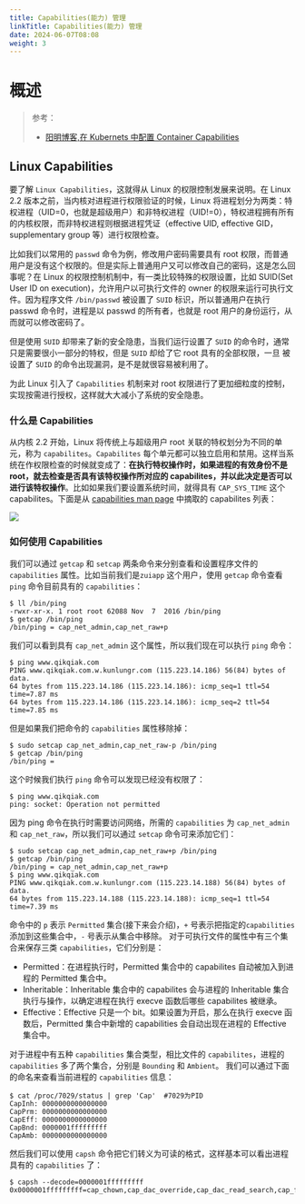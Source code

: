 ```yaml
---
title: Capabilities(能力) 管理
linkTitle: Capabilities(能力) 管理
date: 2024-06-07T08:08
weight: 3
---
```


# 概述

> 参考：
>
> - [阳明博客,在 Kubernets 中配置 Container Capabilities](https://www.qikqiak.com/post/capabilities-on-k8s/)

## Linux Capabilities

要了解 `Linux Capabilities`，这就得从 Linux 的权限控制发展来说明。在 Linux 2.2 版本之前，当内核对进程进行权限验证的时候，Linux 将进程划分为两类：特权进程（UID=0，也就是超级用户）和非特权进程（UID!=0），特权进程拥有所有的内核权限，而非特权进程则根据进程凭证（effective UID, effective GID，supplementary group 等）进行权限检查。

比如我们以常用的 `passwd` 命令为例，修改用户密码需要具有 root 权限，而普通用户是没有这个权限的。但是实际上普通用户又可以修改自己的密码，这是怎么回事呢？在 Linux 的权限控制机制中，有一类比较特殊的权限设置，比如 SUID(Set User ID on execution)，允许用户以可执行文件的 owner 的权限来运行可执行文件。因为程序文件 `/bin/passwd` 被设置了 `SUID` 标识，所以普通用户在执行 passwd 命令时，进程是以 passwd 的所有者，也就是 root 用户的身份运行，从而就可以修改密码了。

但是使用 `SUID` 却带来了新的安全隐患，当我们运行设置了 `SUID` 的命令时，通常只是需要很小一部分的特权，但是 `SUID` 却给了它 root 具有的全部权限，一旦 被设置了 `SUID` 的命令出现漏洞，是不是就很容易被利用了。

为此 Linux 引入了 `Capabilities` 机制来对 root 权限进行了更加细粒度的控制，实现按需进行授权，这样就大大减小了系统的安全隐患。

### 什么是 Capabilities

从内核 2.2 开始，Linux 将传统上与超级用户 root 关联的特权划分为不同的单元，称为 `capabilites`。`Capabilites` 每个单元都可以独立启用和禁用。这样当系统在作权限检查的时候就变成了：**在执行特权操作时，如果进程的有效身份不是 root，就去检查是否具有该特权操作所对应的 capabilites，并以此决定是否可以进行该特权操作**。比如如果我们要设置系统时间，就得具有 `CAP_SYS_TIME` 这个 capabilites。下面是从 [capabilities man page](http://man7.org/linux/man-pages/man7/capabilities.7.html) 中摘取的 capabilites 列表：

![](https://notes-learning.oss-cn-beijing.aliyuncs.com/gx1378/1621522377595-cda9ebb1-7b5a-403e-9777-31d26468fd1c.png)

### 如何使用 Capabilities

我们可以通过 `getcap` 和 `setcap` 两条命令来分别查看和设置程序文件的 `capabilities` 属性。比如当前我们是`zuiapp` 这个用户，使用 `getcap` 命令查看 `ping` 命令目前具有的 `capabilities`：

    $ ll /bin/ping
    -rwxr-xr-x. 1 root root 62088 Nov  7  2016 /bin/ping
    $ getcap /bin/ping
    /bin/ping = cap_net_admin,cap_net_raw+p

我们可以看到具有 `cap_net_admin` 这个属性，所以我们现在可以执行 `ping` 命令：

    $ ping www.qikqiak.com
    PING www.qikqiak.com.w.kunlungr.com (115.223.14.186) 56(84) bytes of data.
    64 bytes from 115.223.14.186 (115.223.14.186): icmp_seq=1 ttl=54 time=7.87 ms
    64 bytes from 115.223.14.186 (115.223.14.186): icmp_seq=2 ttl=54 time=7.85 ms

但是如果我们把命令的 `capabilities` 属性移除掉：

    $ sudo setcap cap_net_admin,cap_net_raw-p /bin/ping
    $ getcap /bin/ping
    /bin/ping =

这个时候我们执行 `ping` 命令可以发现已经没有权限了：

    $ ping www.qikqiak.com
    ping: socket: Operation not permitted

因为 ping 命令在执行时需要访问网络，所需的 `capabilities` 为 `cap_net_admin` 和 `cap_net_raw`，所以我们可以通过 `setcap` 命令可来添加它们：

    $ sudo setcap cap_net_admin,cap_net_raw+p /bin/ping
    $ getcap /bin/ping
    /bin/ping = cap_net_admin,cap_net_raw+p
    $ ping www.qikqiak.com
    PING www.qikqiak.com.w.kunlungr.com (115.223.14.188) 56(84) bytes of data.
    64 bytes from 115.223.14.188 (115.223.14.188): icmp_seq=1 ttl=54 time=7.39 ms

命令中的 `p` 表示 `Permitted` 集合(接下来会介绍)，`+` 号表示把指定的`capabilities` 添加到这些集合中，`-` 号表示从集合中移除。
对于可执行文件的属性中有三个集合来保存三类 `capabilities`，它们分别是：

- Permitted：在进程执行时，Permitted 集合中的 capabilites 自动被加入到进程的 Permitted 集合中。
- Inheritable：Inheritable 集合中的 capabilites 会与进程的 Inheritable 集合执行与操作，以确定进程在执行 execve 函数后哪些 capabilites 被继承。
- Effective：Effective 只是一个 bit。如果设置为开启，那么在执行 execve 函数后，Permitted 集合中新增的 capabilities 会自动出现在进程的 Effective 集合中。

对于进程中有五种 `capabilities` 集合类型，相比文件的 `capabilites`，进程的 `capabilities` 多了两个集合，分别是 `Bounding` 和 `Ambient`。
我们可以通过下面的命名来查看当前进程的 `capabilities` 信息：

    $ cat /proc/7029/status | grep 'Cap'  #7029为PID
    CapInh: 0000000000000000
    CapPrm: 0000000000000000
    CapEff: 0000000000000000
    CapBnd: 0000001fffffffff
    CapAmb: 0000000000000000

然后我们可以使用 `capsh` 命令把它们转义为可读的格式，这样基本可以看出进程具有的 `capabilities` 了：

    $ capsh --decode=0000001fffffffff
    0x0000001fffffffff=cap_chown,cap_dac_override,cap_dac_read_search,cap_fowner,cap_fsetid,cap_kill,cap_setgid,cap_setuid,cap_setpcap,cap_linux_immutable,cap_net_bind_service,ca
